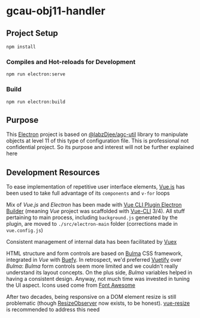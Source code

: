 # gcau-obj11-handler

## Project Setup
```
npm install
```

### Compiles and Hot-reloads for Development
```
npm run electron:serve
```

### Build

```
npm run electron:build
```

## Purpose

This [Electron](https://www.electronjs.org) project is based on [@labzDjee/agc-util](https://github.com/LabZDjee/agc-util) library to manipulate objects at level 11 of this type of configuration file. This is professional not confidential project. So its purpose and interest will not be further explained here

## Development Resources

To ease implementation of repetitive user interface elements, [Vue.js](https://vuejs.org) has been used to take full advantage of its `components` and `v-for` loops

Mix of *Vue.js* and *Electron* has been made with [Vue CLI Plugin Electron Builder](https://github.com/nklayman/vue-cli-plugin-electron-builder) (meaning *Vue* project was scaffolded with [Vue-CLI](https://cli.vuejs.org) 3/4). All stuff pertaining to main process, including `background.js` generated by the plugin, are moved to `./src/electron-main` folder (corrections made in `vue.config.js`)

Consistent management of internal data has been facilitated by [Vuex](https://vuex.vuejs.org)

HTML structure and form controls are based on [Bulma](https://bulma.io) CSS framework, integrated in *Vue* with [Buefy](https://buefy.org). In retrospect, we'd preferred [Vuetify](https://vuetifyjs.com) over *Bulma*: *Bulma* form controls seem more limited and we couldn't really understand its layout concepts. On the plus side, *Bulma* variables helped in having a consistent design. Anyway, not much time was invested in tuning the UI aspect. Icons used come from [Font Awesome](https://fontawesome.com)

After two decades, being responsive on a DOM element resize is still problematic (though [ResizeObserver](https://developer.mozilla.org/en-US/docs/Web/API/ResizeObserver) now exists, to be honest). [vue-resize](https://github.com/Akryum/vue-resize) is recommended to address this need

